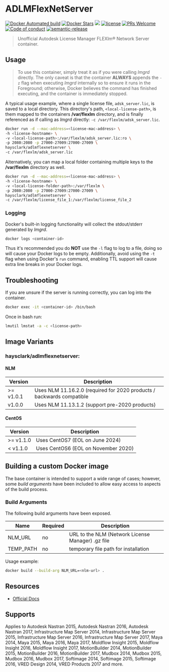 # ADLMFlexNetServer

[![Docker Automated build](https://img.shields.io/docker/automated/haysclark/adlmflexnetserver.svg?maxAge=2592000)](https://hub.docker.com/r/haysclark/adlmflexnetserver/builds/) [![Docker Stars](https://img.shields.io/docker/stars/haysclark/adlmflexnetserver.svg?maxAge=2592000)](https://hub.docker.com/r/haysclark/adlmflexnetserver/) [![](https://img.shields.io/docker/pulls/haysclark/adlmflexnetserver.svg)](https://hub.docker.com/r/haysclark/adlmflexnetserver "DockerHub") [![license](https://img.shields.io/github/license/mashape/apistatus.svg)]() [![PRs Welcome](https://img.shields.io/badge/PRs-welcome-brightgreen.svg)](http://makeapullrequest.com) [![Code of conduct](https://img.shields.io/badge/code%20of-conduct-ff69b4.svg)](https://github.com/haysclark/adlmflexnetserver/blob/main/CODE_OF_CONDUCT.md) [![semantic-release](https://img.shields.io/badge/%20%20%F0%9F%93%A6%F0%9F%9A%80-semantic--release-e10079.svg)](https://github.com/semantic-release/semantic-release#-semantic-release)

> Unofficial Autodesk License Manager FLEXlm® Network Server container.

## Usage

> To use this container, simply treat it as if you were calling _lmgrd_ directly. The only caveat is that the container **ALWAYS** appends the `-z` flag when executing _lmgrd_ internally so to ensure it runs in the Foreground; otherwise, Docker believes the command has finished executing, and the container is immediately stopped.

A typical usage example, where a single license file, `adsk_server.lic`, is saved to a local directory. This directory's path, `<local-license-path>`, is them mapped to the containers **/var/flexlm** directory, and is finally referenced as if calling as _lmgrd_ directly: `-c /var/flexlm/adsk_server.lic`.

```bash
docker run -d --mac-address=<license-mac-address> \
-h <license-hostname> \
-v <local-license-path>:/var/flexlm/adsk_server.lic:ro \
-p 2080:2080 -p 27000-27009:27000-27009 \
haysclark/adlmflexnetserver \
-c /var/flexlm/adsk_server.lic
```

Alternatively, you can map a local folder containing multiple keys to the **/var/flexlm** directory as well.

```bash
docker run -d --mac-address=<license-mac-address> \
-h <license-hostname> \
-v <local-license-folder-path>:/var/flexlm \
-p 2080:2080 -p 27000-27009:27000-27009 \
haysclark/adlmflexnetserver \
-c /var/flexlm/license_file_1:/var/flexlm/license_file_2
```

### Logging

Docker's built-in logging functionality will collect the stdout/stderr generated by _lmgrd_.

```bash
docker logs <container-id>
```

Thus it's recommended you do **NOT** use the `-l` flag to log to a file, doing so will cause your Docker logs to be empty. Additionally, avoid using the `-t` flag when using Docker's `run` command, enabling TTL support will cause extra line breaks in your Docker logs.

## Troubleshooting

If you are unsure if the server is running correctly, you can log into the container.

```bash
docker exec -it <container-id> /bin/bash
```

Once in bash run:

```bash
lmutil lmstat -a -c <license-path>
```

## Image Variants

### haysclark/adlmflexnetserver:<version>

#### NLM

| Version   | Description                                                           |
| --------- | --------------------------------------------------------------------- |
| >= v1.0.1 | Uses NLM 11.16.2.0 (required for 2020 products / backwards compatible |
| v1.0.0    | Uses NLM 11.13.1.2 (support pre-2020 products)                        |

#### CentOS

| Version   | Description                         |
| --------- | ----------------------------------- |
| >= v1.1.0 | Uses CentOS7 (EOL on June 2024)     |
| < v1.1.0  | Uses CentOS6 (EOL on November 2020) |

## Building a custom Docker image

The base container is intended to support a wide range of cases; however, some _build arguments_ have been included to allow easy access to aspects of the build process.

### Build Arguments

The following build arguments have been exposed.

| Name      | Required | Description                                       |
| --------- | -------- | ------------------------------------------------- |
| NLM_URL   | no       | URL to the NLM (Network License Manager) .gz file |
| TEMP_PATH | no       | temporary file path for installation              |

Usage example:

```bash
docker build --build-arg NLM_URL=<nlm-url> .
```

## Resources

- [Official Docs](https://knowledge.autodesk.com/search-result/caas/downloads/content/autodesk-network-license-manager-for-linux.html)

## Supports

Applies to Autodesk Nastran 2015, Autodesk Nastran 2016, Autodesk Nastran 2017, Infrastructure Map Server 2014, Infrastructure Map Server 2015, Infrastructure Map Server 2016, Infrastructure Map Server 2017, Maya 2014, Maya 2015, Maya 2016, Maya 2017, Moldflow Insight 2015, Moldflow Insight 2016, Moldflow Insight 2017, MotionBuilder 2014, MotionBuilder 2015, MotionBuilder 2016, MotionBuilder 2017, Mudbox 2014, Mudbox 2015, Mudbox 2016, Mudbox 2017, Softimage 2014, Softimage 2015, Softimage 2016, VRED Design 2014, VRED Products 2017 and more.
